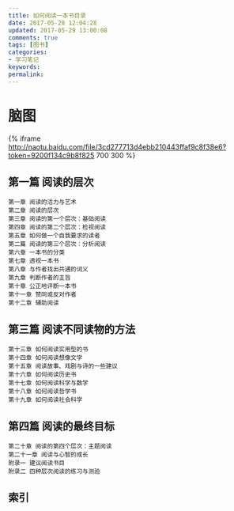 ```yaml
---
title: 如何阅读一本书目录
date: 2017-05-28 12:04:28
updated: 2017-05-29 13:00:08
comments: true
tags: [图书]
categories:
- 学习笔记
keywords: 
permalink: 
---
```


# 脑图
<!--长宽测试没有效果-->
{% iframe http://naotu.baidu.com/file/3cd277713d4ebb210443ffaf9c8f38e6?token=9200f134c9b8f825 700 300 %}

## 第一篇 阅读的层次
    第一章 阅读的活力与艺术
    第二章 阅读的层次 
    第三章 阅读的第一个层次：基础阅读
    第四章 阅读的第二个层次：检视阅读
    第五章 如何做一个自我要求的读者
    第二篇 阅读的第三个层次：分析阅读
    第六章 一本书的分类
    第七章 透视一本书
    第八章 与作者找出共通的词义
    第九章 判断作者的主旨
    第十章 公正地评断一本书
    第十一章 赞同或反对作者
    第十二章 辅助阅读
## 第三篇 阅读不同读物的方法
    第十三章 如何阅读实用型的书
    第十四章 如何阅读想像文学
    第十五章 阅读故事、戏剧与诗的一些建议
    第十六章 如何阅读历史书
    第十七章 如何阅读科学与数学
    第十八章 如何阅读哲学书
    第十九章 如何阅读社会科学
## 第四篇 阅读的最终目标
    第二十章 阅读的第四个层次：主题阅读
    第二十一章 阅读与心智的成长
    附录一 建议阅读书目
    附录二 四种层次阅读的练习与测验
## 索引
